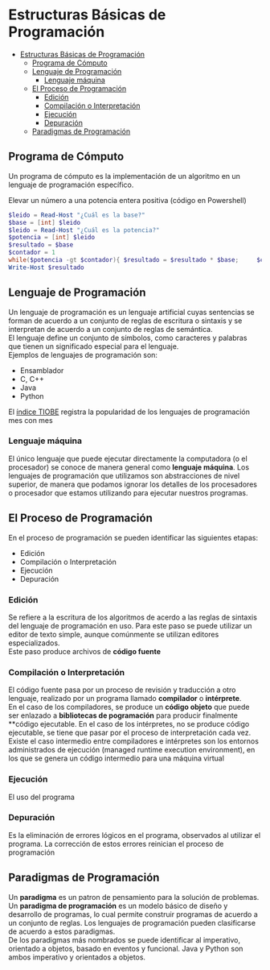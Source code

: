# Estructuras Básicas de Programación
- [Estructuras Básicas de Programación](#estructuras-b%c3%a1sicas-de-programaci%c3%b3n)
  - [Programa de Cómputo](#programa-de-c%c3%b3mputo)
  - [Lenguaje de Programación](#lenguaje-de-programaci%c3%b3n)
    - [Lenguaje máquina](#lenguaje-m%c3%a1quina)
  - [El Proceso de Programación](#el-proceso-de-programaci%c3%b3n)
    - [Edición](#edici%c3%b3n)
    - [Compilación o Interpretación](#compilaci%c3%b3n-o-interpretaci%c3%b3n)
    - [Ejecución](#ejecuci%c3%b3n)
    - [Depuración](#depuraci%c3%b3n)
  - [Paradigmas de Programación](#paradigmas-de-programaci%c3%b3n)

## Programa de Cómputo
Un programa de cómputo es la implementación de un algoritmo en un lenguaje de programación específico.

Elevar un número a una potencia entera positiva (código en Powershell)
```powershell
$leido = Read-Host "¿Cuál es la base?"
$base = [int] $leido
$leido = Read-Host "¿Cuál es la potencia?"
$potencia = [int] $leido
$resultado = $base
$contador = 1
while($potencia -gt $contador){ $resultado = $resultado * $base;     $contador = $contador + 1}
Write-Host $resultado
``` 

## Lenguaje de Programación
Un lenguaje de programación es un lenguaje artificial cuyas sentencias se forman de acuerdo a un conjunto de reglas de escritura o sintaxis y se interpretan de acuerdo a un conjunto de reglas de semántica.   
El lenguaje define un conjunto de símbolos, como caracteres y palabras que tienen un significado especial para el lenguaje.   
Ejemplos de lenguajes de programación son:
- Ensamblador
- C, C++
- Java
- Python

El [índice TIOBE](https://www.tiobe.com/tiobe-index/) registra la popularidad de los lenguajes de programación mes con mes

### Lenguaje máquina
El único lenguaje que puede ejecutar directamente la computadora (o el procesador) se conoce de manera general como **lenguaje máquina**. Los lenguajes de programación que utilizamos son abstracciones de nivel superior, de manera que podamos ignorar los detalles de los procesadores o procesador que estamos utilizando para ejecutar nuestros programas.

## El Proceso de Programación
En el proceso de programación se pueden identificar las siguientes etapas:
- Edición
- Compilación o Interpretación
- Ejecución
- Depuración

### Edición
Se refiere a la escritura de los algoritmos de acerdo a las reglas de sintaxis del lenguaje de programación en uso. Para este paso se puede utilizar un editor de texto simple, aunque comúnmente se utilizan editores especializados.   
Este paso produce archivos de **código fuente**

### Compilación o Interpretación
El código fuente pasa por un proceso de revisión y traducción a otro lenguaje, realizado por un programa llamado **compilador** o **intérprete**.  
En el caso de los compiladores, se produce un **código objeto** que puede ser enlazado a **bibliotecas de pogramación** para producir finalmente **código ejecutable.
En el caso de los intérpretes, no se produce código ejecutable, se tiene que pasar por el proceso de interpretación cada vez.
Existe el caso intermedio entre compiladores e intérpretes son los entornos administrados de ejecución (managed runtime execution environment), en los que se genera un código intermedio para una máquina virtual 

### Ejecución
El uso del programa

### Depuración
Es la eliminación de errores lógicos en el programa, observados al utilizar el programa. La corrección de estos errores reinician el proceso de programación

## Paradigmas de Programación
Un **paradigma** es un patron de pensamiento para la solución de problemas. 
Un **paradigma de programación** es un modelo básico de diseño y desarrollo de programas, lo cual permite construir programas de acuerdo a un conjunto de reglas.
Los lenguajes de programación pueden clasificarse de acuerdo a estos paradigmas.  
De los paradigmas más nombrados se puede identificar al imperativo, orientado a objetos, basado en eventos y funcional.
Java y Python son ambos imperativo y orientados a objetos.
 

